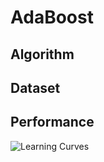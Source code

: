 # AdaBoost

## Algorithm

## Dataset

## Performance

![Learning Curves](https://github.com/quqixun/MLAlgorithms/blob/master/AdaBoost/Images/learning_curves.png)
